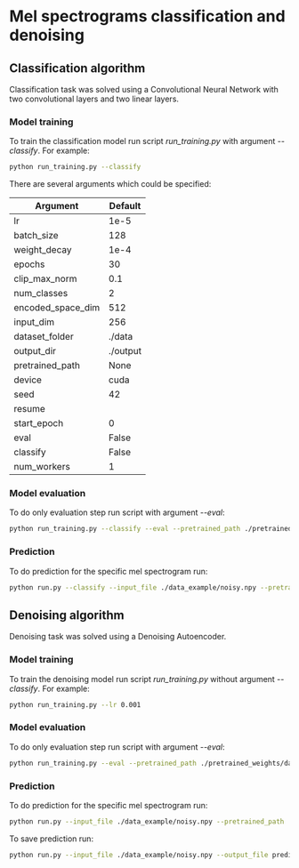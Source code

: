 # Mel spectrograms classification and denoising

## Classification algorithm
Classification task was solved using a Convolutional Neural Network with two convolutional layers and two linear layers. 
### Model training
To train the classification model run script *run_training.py* with argument *--classify*. For example:
```bash
python run_training.py --classify
```
There are several arguments which could be specified:

<table>
    <thead>
        <tr>
            <th>Argument</th>
            <th>Default</th>
        </tr>
    </thead>
  <tbody>
        <tr>
            <td>lr</td>
            <td>1e-5</td>
        </tr>
        <tr>
            <td>batch_size</td>
            <td>128</td>
        </tr>
        <tr>
            <td>weight_decay</td>
            <td>1e-4</td>
        </tr>
        <tr>
            <td>epochs</td>
            <td>30</td>
        </tr>
        <tr>
            <td>clip_max_norm</td>
            <td>0.1</td>
        </tr>
        <tr>
            <td>num_classes</td>
            <td>2</td>
        </tr>
        <tr>
            <td>encoded_space_dim</td>
            <td>512</td>
        </tr>
        <tr>
            <td>input_dim</td>
            <td>256</td>
        </tr>
        <tr>
            <td>dataset_folder</td>
            <td>./data</td>
        </tr>
        <tr>
            <td>output_dir</td>
            <td>./output</td>
        </tr>
        <tr>
            <td>pretrained_path</td>
            <td>None</td>
        </tr>
        <tr>
            <td>device</td>
            <td>cuda</td>
        </tr>
        <tr>
            <td>seed</td>
            <td>42</td>
        </tr>
        <tr>
            <td>resume</td>
            <td></td>
        </tr>
        <tr>
            <td>start_epoch</td>
            <td>0</td>
        </tr>
        <tr>
            <td>eval</td>
            <td>False</td>
        </tr>
        <tr>
            <td>classify</td>
            <td>False</td>
        </tr>
        <tr>
            <td>num_workers</td>
            <td>1</td>
        </tr>
    </tbody>
</table>

### Model evaluation
To do only evaluation step run script with argument *--eval*:
```bash
python run_training.py --classify --eval --pretrained_path ./pretrained_weights/classif.pth
```

### Prediction
To do prediction for the specific mel spectrogram run:
```bash
python run.py --classify --input_file ./data_example/noisy.npy --pretrained_path ./pretrained_weights/classif.pth
```

## Denoising algorithm
Denoising task was solved using a Denoising Autoencoder. 

### Model training
To train the denoising model run script *run_training.py* without argument *--classify*. For example:
```bash
python run_training.py --lr 0.001
```

### Model evaluation
To do only evaluation step run script with argument *--eval*:
```bash
python run_training.py --eval --pretrained_path ./pretrained_weights/dae.pth
```

### Prediction
To do prediction for the specific mel spectrogram run:
```bash
python run.py --input_file ./data_example/noisy.npy --pretrained_path ./pretrained_weights/dae.pth
```

To save prediction run:
```bash
python run.py --input_file ./data_example/noisy.npy --output_file prediction.npy --pretrained_path ./pretrained_weights/dae.pth
```